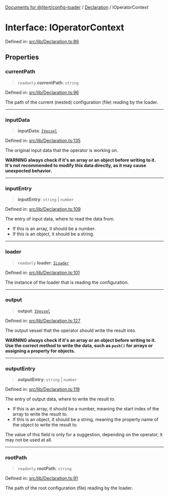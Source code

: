 [Documents for @litert/config-loader](../../index.md) / [Declaration](../index.md) / IOperatorContext

# Interface: IOperatorContext

Defined in: [src/lib/Declaration.ts:86](https://github.com/litert/config-loader.js/blob/master/src/lib/Declaration.ts#L86)

## Properties

### currentPath

> `readonly` **currentPath**: `string`

Defined in: [src/lib/Declaration.ts:96](https://github.com/litert/config-loader.js/blob/master/src/lib/Declaration.ts#L96)

The path of the current (nested) configuration (file) reading by the loader.

***

### inputData

> **inputData**: [`IVessel`](../type-aliases/IVessel.md)

Defined in: [src/lib/Declaration.ts:135](https://github.com/litert/config-loader.js/blob/master/src/lib/Declaration.ts#L135)

The original input data that the operator is working on.

**WARNING always check if it's an array or an object before writing to it.**
**It's not recommended to modify this data directly, as it may cause unexpected behavior.**

***

### inputEntry

> **inputEntry**: `string` \| `number`

Defined in: [src/lib/Declaration.ts:109](https://github.com/litert/config-loader.js/blob/master/src/lib/Declaration.ts#L109)

The entry of input data, where to read the data from.

- If this is an array, it should be a number.
- If this is an object, it should be a string.

***

### loader

> `readonly` **loader**: [`ILoader`](ILoader.md)

Defined in: [src/lib/Declaration.ts:101](https://github.com/litert/config-loader.js/blob/master/src/lib/Declaration.ts#L101)

The instance of the loader that is reading the configuration.

***

### output

> **output**: [`IVessel`](../type-aliases/IVessel.md)

Defined in: [src/lib/Declaration.ts:127](https://github.com/litert/config-loader.js/blob/master/src/lib/Declaration.ts#L127)

The output vessel that the operator should write the result into.

**WARNING always check if it's an array or an object before writing to it.**
**Use the correct method to write the data, such as `push()` for arrays or assigning a property for objects.**

***

### outputEntry

> **outputEntry**: `string` \| `number`

Defined in: [src/lib/Declaration.ts:119](https://github.com/litert/config-loader.js/blob/master/src/lib/Declaration.ts#L119)

The entry of output data, where to write the result to.

- If this is an array, it should be a number, meaning the start index of the array to write the result to.
- If this is an object, it should be a string, meaning the property name of the object to write the result to.

The value of this field is only for a suggestion, depending on the operator, it may not be used at all.

***

### rootPath

> `readonly` **rootPath**: `string`

Defined in: [src/lib/Declaration.ts:91](https://github.com/litert/config-loader.js/blob/master/src/lib/Declaration.ts#L91)

The path of the root configuration (file) reading by the loader.
